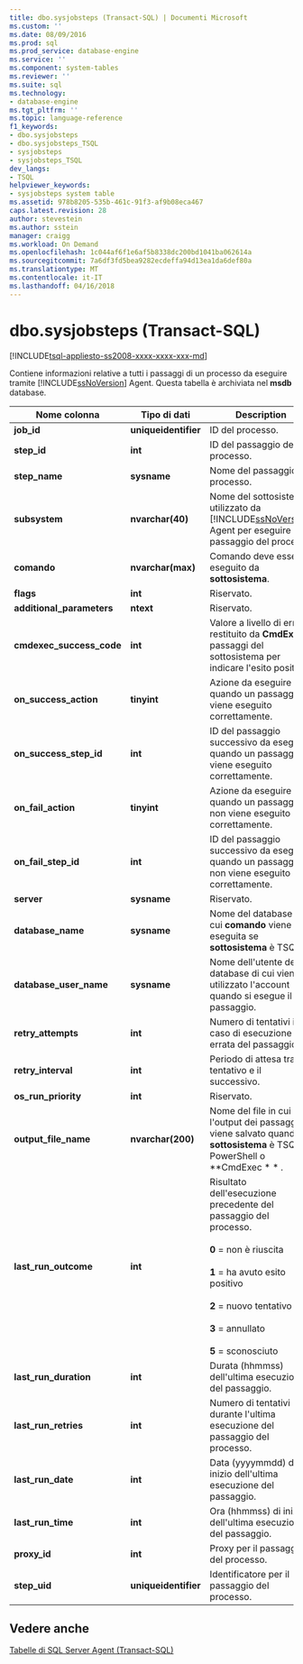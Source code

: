 ```yaml
---
title: dbo.sysjobsteps (Transact-SQL) | Documenti Microsoft
ms.custom: ''
ms.date: 08/09/2016
ms.prod: sql
ms.prod_service: database-engine
ms.service: ''
ms.component: system-tables
ms.reviewer: ''
ms.suite: sql
ms.technology:
- database-engine
ms.tgt_pltfrm: ''
ms.topic: language-reference
f1_keywords:
- dbo.sysjobsteps
- dbo.sysjobsteps_TSQL
- sysjobsteps
- sysjobsteps_TSQL
dev_langs:
- TSQL
helpviewer_keywords:
- sysjobsteps system table
ms.assetid: 978b8205-535b-461c-91f3-af9b08eca467
caps.latest.revision: 28
author: stevestein
ms.author: sstein
manager: craigg
ms.workload: On Demand
ms.openlocfilehash: 1c044af6f1e6af5b8338dc200bd1041ba062614a
ms.sourcegitcommit: 7a6df3fd5bea9282ecdeffa94d13ea1da6def80a
ms.translationtype: MT
ms.contentlocale: it-IT
ms.lasthandoff: 04/16/2018
---
```

# <a name="dbosysjobsteps-transact-sql"></a>dbo.sysjobsteps (Transact-SQL)
[!INCLUDE[tsql-appliesto-ss2008-xxxx-xxxx-xxx-md](../../includes/tsql-appliesto-ss2008-xxxx-xxxx-xxx-md.md)]

  Contiene informazioni relative a tutti i passaggi di un processo da eseguire tramite [!INCLUDE[ssNoVersion](../../includes/ssnoversion-md.md)] Agent. Questa tabella è archiviata nel **msdb** database.  
  
|Nome colonna|Tipo di dati|Description|  
|-----------------|---------------|-----------------|  
|**job_id**|**uniqueidentifier**|ID del processo.|  
|**step_id**|**int**|ID del passaggio del processo.|  
|**step_name**|**sysname**|Nome del passaggio del processo.|  
|**subsystem**|**nvarchar(40)**|Nome del sottosistema utilizzato da [!INCLUDE[ssNoVersion](../../includes/ssnoversion-md.md)] Agent per eseguire il passaggio del processo|  
|**comando**|**nvarchar(max)**|Comando deve essere eseguito da **sottosistema**.|  
|**flags**|**int**|Riservato.|  
|**additional_parameters**|**ntext**|Riservato.|  
|**cmdexec_success_code**|**int**|Valore a livello di errore restituito da **CmdExec** passaggi del sottosistema per indicare l'esito positivo.|  
|**on_success_action**|**tinyint**|Azione da eseguire quando un passaggio viene eseguito correttamente.|  
|**on_success_step_id**|**int**|ID del passaggio successivo da eseguire quando un passaggio viene eseguito correttamente.|  
|**on_fail_action**|**tinyint**|Azione da eseguire quando un passaggio non viene eseguito correttamente.|  
|**on_fail_step_id**|**int**|ID del passaggio successivo da eseguire quando un passaggio non viene eseguito correttamente.|  
|**server**|**sysname**|Riservato.|  
|**database_name**|**sysname**|Nome del database in cui **comando** viene eseguita se **sottosistema** è TSQL.|  
|**database_user_name**|**sysname**|Nome dell'utente del database di cui viene utilizzato l'account quando si esegue il passaggio.|  
|**retry_attempts**|**int**|Numero di tentativi in caso di esecuzione errata del passaggio.|  
|**retry_interval**|**int**|Periodo di attesa tra un tentativo e il successivo.|  
|**os_run_priority**|**int**|Riservato.|  
|**output_file_name**|**nvarchar(200)**|Nome del file in cui l'output dei passaggi viene salvato quando **sottosistema** è TSQL, PowerShell o **CmdExec * * *.*|  
|**last_run_outcome**|**int**|Risultato dell'esecuzione precedente del passaggio del processo.<br /><br /> **0** = non è riuscita<br /><br /> **1** = ha avuto esito positivo<br /><br /> **2** = nuovo tentativo<br /><br /> **3** = annullato<br /><br /> **5** = sconosciuto|  
|**last_run_duration**|**int**|Durata (hhmmss) dell'ultima esecuzione del passaggio.|  
|**last_run_retries**|**int**|Numero di tentativi durante l'ultima esecuzione del passaggio del processo.|  
|**last_run_date**|**int**|Data (yyyymmdd) di inizio dell'ultima esecuzione del passaggio.|  
|**last_run_time**|**int**|Ora (hhmmss) di inizio dell'ultima esecuzione del passaggio.|  
|**proxy_id**|**int**|Proxy per il passaggio del processo.|  
|**step_uid**|**uniqueidentifier**|Identificatore per il passaggio del processo.|  
  
## <a name="see-also"></a>Vedere anche  
 [Tabelle di SQL Server Agent &#40;Transact-SQL&#41;](../../relational-databases/system-tables/sql-server-agent-tables-transact-sql.md)  
  
  
